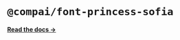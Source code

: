 # `@compai/font-princess-sofia`

[**Read the docs &rarr;**](https://components.ai/docs/typefaces/princess-sofia)
